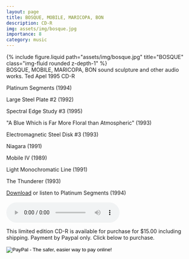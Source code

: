 ```yaml
---
layout: page
title: BOSQUE, MOBILE, MARICOPA, BON
description: CD-R
img: assets/img/bosque.jpg
importance: 8
category: music
---
```


<div class="row">
    <div class="col-sm mt-3 mt-md-0">
        {% include figure.liquid path="assets/img/bosque.jpg" title="BOSQUE" class="img-fluid rounded z-depth-1" %}
    </div>
</div>
<div class="caption">
BOSQUE, MOBILE, MARICOPA, BON
sound sculpture and other audio works.
Ted Apel
1995 CD-R


</div>

Platinum Segments (1994)

Large Steel Plate #2 (1992)

Spectral Edge Study #3 (1995)

"A Blue Which is Far More Floral than Atmospheric" (1993)

Electromagnetic Steel Disk #3 (1993)

Niagara (1991)

Mobile IV (1989)

Light Monochromatic Line (1991)

The Thunderer (1993)


<a href="assets/sound/01%20Platinum%20Segments.mp3">Download</a> or listen to Platinum Segments (1994)<br />      
	<audio controls="controls" >
		<source src="assets/sound/01%20Platinum%20Segments.ogg" type="audio/ogg"/ >
		<source src="assets/sound/01%20Platinum%20Segments.mp3" type="audio/mpeg"/ >
	html5 browsers only.</audio>	



This limited edition CD-R is available for purchase for $15.00 including shipping. Payment by Paypal only. Click below to purchase.

<form action="https://www.paypal.com/cgi-bin/webscr" method="post">
	<input type="hidden" name="cmd" value="_xclick">
	<input type="hidden" name="business" value="tapel@vud.org">
	<input type="hidden" name="lc" value="US">
	<input type="hidden" name="item_name" value="BOSQUE, MOBILE, MARICOPA, BON CD-R">
	<input type="hidden" name="amount" value="15.00">
	<input type="hidden" name="currency_code" value="USD">
	<input type="hidden" name="button_subtype" value="services">
	<input type="hidden" name="no_note" value="0">
	<input type="hidden" name="tax_rate" value="0.000">
	<input type="hidden" name="shipping" value="0.00">
	<input type="hidden" name="bn" value="PP-BuyNowBF:btn_buynowCC_LG.gif:NonHostedGuest">
	<input type="image" src="https://www.paypal.com/en_US/i/btn/btn_buynowCC_LG.gif"  name="submit" alt="PayPal - The safer, easier way to pay online!">
	<img alt="" src="https://www.paypal.com/en_US/i/scr/pixel.gif" width="1" height="1">
	</form>
	